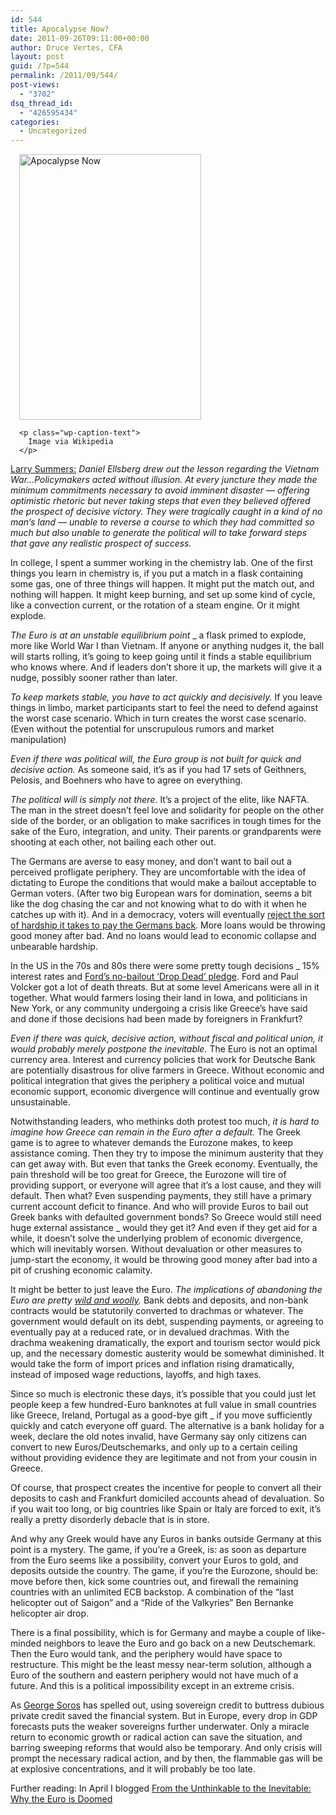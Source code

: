 ```yaml
---
id: 544
title: Apocalypse Now?
date: 2011-09-26T09:11:00+00:00
author: Druce Vertes, CFA
layout: post
guid: /?p=544
permalink: /2011/09/544/
post-views:
  - "3702"
dsq_thread_id:
  - "426595434"
categories:
  - Uncategorized
---
```

<div class="zemanta-img" style="margin: 1em; display: block;">
  <div style="width: 301px" class="wp-caption alignright">
    <a href="http://en.wikipedia.org/wiki/File:Apocnow.jpg"><img title="Apocalypse Now" src="http://upload.wikimedia.org/wikipedia/en/a/ac/Apocnow.jpg" alt="Apocalypse Now" width="291" height="425" /></a>
    
    <p class="wp-caption-text">
      Image via Wikipedia
    </p>
  </div>
</div>

[Larry Summers:](http://business.financialpost.com/2011/09/19/the-perils-of-european-incrementalism-lawrence-summers/) _Daniel Ellsberg drew out the lesson regarding the Vietnam War…Policymakers acted without illusion. At every juncture they made the minimum commitments necessary to avoid imminent disaster — offering optimistic rhetoric but never taking steps that even they believed offered the prospect of decisive victory. They were tragically caught in a kind of no man’s land — unable to reverse a course to which they had committed so much but also unable to generate the political will to take forward steps that gave any realistic prospect of success._

In college, I spent a summer working in the chemistry lab. One of the first things you learn in chemistry is, if you put a match in a flask containing some gas, one of three things will happen. It might put the match out, and nothing will happen. It might keep burning, and set up some kind of cycle, like a convection current, or the rotation of a steam engine. Or it might explode.

_The Euro is at an unstable equilibrium point_ _ a flask primed to explode, more like World War I than Vietnam. If anyone or anything nudges it, the ball will starts rolling, it’s going to keep going until it finds a stable equilibrium who knows where. And if leaders don’t shore it up, the markets will give it a nudge, possibly sooner rather than later.  
<!--more-->

  
_To keep markets stable, you have to act quickly and decisively._ If you leave things in limbo, market participants start to feel the need to defend against the worst case scenario. Which in turn creates the worst case scenario. (Even without the potential for unscrupulous rumors and market manipulation)

_Even if there was political will, the Euro group is not built for quick and decisive action._ As someone said, it’s as if you had 17 sets of Geithners, Pelosis, and Boehners who have to agree on everything.

_The political will is simply not there_. It’s a project of the elite, like NAFTA. The man in the street doesn’t feel love and solidarity for people on the other side of the border, or an obligation to make sacrifices in tough times for the sake of the Euro, integration, and unity. Their parents or grandparents were shooting at each other, not bailing each other out.

The Germans are averse to easy money, and don’t want to bail out a perceived profligate periphery. They are uncomfortable with the idea of dictating to Europe the conditions that would make a bailout acceptable to German voters. (After two big European wars for domination, seems a bit like the dog chasing the car and not knowing what to do with it when he catches up with it). And in a democracy, voters will eventually [reject the sort of hardship it takes to pay the Germans back](http://www.nytimes.com/2011/09/25/world/europe/as-welfare-state-collapses-greeks-suffer-and-fear-future.html?pagewanted=all). More loans would be throwing good money after bad. And no loans would lead to economic collapse and unbearable hardship.

In the US in the 70s and 80s there were some pretty tough decisions _ 15% interest rates and [Ford’s no-bailout ‘Drop Dead’ pledge](http://en.wikipedia.org/wiki/File:Ford_to_City.PNG). Ford and Paul Volcker got a lot of death threats. But at some level Americans were all in it together. What would farmers losing their land in Iowa, and politicians in New York, or any community undergoing a crisis like Greece’s have said and done if those decisions had been made by foreigners in Frankfurt?

_Even if there was quick, decisive action, without fiscal and political union, it would probably merely postpone the inevitable._ The Euro is not an optimal currency area. Interest and currency policies that work for Deutsche Bank are potentially disastrous for olive farmers in Greece. Without economic and political integration that gives the periphery a political voice and mutual economic support, economic divergence will continue and eventually grow unsustainable.

Notwithstanding leaders, who methinks doth protest too much, _it is hard to imagine how Greece can remain in the Euro after a default._ The Greek game is to agree to whatever demands the Eurozone makes, to keep assistance coming. Then they try to impose the minimum austerity that they can get away with. But even that tanks the Greek economy. Eventually, the pain threshold will be too great for Greece, the Eurozone will tire of providing support, or everyone will agree that it’s a lost cause, and they will default. Then what? Even suspending payments, they still have a primary current account deficit to finance. And who will provide Euros to bail out Greek banks with defaulted government bonds? So Greece would still need huge external assistance _ would they get it? And even if they get aid for a while, it doesn’t solve the underlying problem of economic divergence, which will inevitably worsen. Without devaluation or other measures to jump-start the economy, it would be throwing good money after bad into a pit of crushing economic calamity.

It might be better to just leave the Euro. _The implications of abandoning the Euro are pretty [wild and woolly](http://brontecapital.blogspot.com/2011/09/models-for-greek-sovereign-default.html)._ Bank debts and deposits, and non-bank contracts would be statutorily converted to drachmas or whatever. The government would default on its debt, suspending payments, or agreeing to eventually pay at a reduced rate, or in devalued drachmas. With the drachma weakening dramatically, the export and tourism sector would pick up, and the necessary domestic austerity would be somewhat diminished. It would take the form of import prices and inflation rising dramatically, instead of imposed wage reductions, layoffs, and high taxes.

Since so much is electronic these days, it’s possible that you could just let people keep a few hundred-Euro banknotes at full value in small countries like Greece, Ireland, Portugal as a good-bye gift _ if you move sufficiently quickly and catch everyone off guard. The alternative is a bank holiday for a week, declare the old notes invalid, have Germany say only citizens can convert to new Euros/Deutschemarks, and only up to a certain ceiling without providing evidence they are legitimate and not from your cousin in Greece.

Of course, that prospect creates the incentive for people to convert all their deposits to cash and Frankfurt domiciled accounts ahead of devaluation. So if you wait too long, or big countries like Spain or Italy are forced to exit, it’s really a pretty disorderly debacle that is in store.

And why any Greek would have any Euros in banks outside Germany at this point is a mystery. The game, if you’re a Greek, is: as soon as departure from the Euro seems like a possibility, convert your Euros to gold, and deposits outside the country. The game, if you’re the Eurozone, should be: move before then, kick some countries out, and firewall the remaining countries with an unlimited ECB backstop. A combination of the “last helicopter out of Saigon” and a “Ride of the Valkyries” Ben Bernanke helicopter air drop.

There is a final possibility, which is for Germany and maybe a couple of like-minded neighbors to leave the Euro and go back on a new Deutschemark. Then the Euro would tank, and the periphery would have space to restructure. This might be the least messy near-term solution, although a Euro of the southern and eastern periphery would not have much of a future. And this is a political impossibility except in an extreme crisis.

As [George Soros](http://georgesoros.com/) has spelled out, using sovereign credit to buttress dubious private credit saved the financial system. But in Europe, every drop in GDP forecasts puts the weaker sovereigns further underwater. Only a miracle return to economic growth or radical action can save the situation, and barring sweeping reforms that would also be temporary. And only crisis will prompt the necessary radical action, and by then, the flammable gas will be at explosive concentrations, and it will probably be too late.

Further reading: In April I blogged [From the Unthinkable to the Inevitable: Why the Euro is Doomed](/2011/04/from_the_unthinkable_to_the_inevitable_why_the_euro_is_doomed/)
